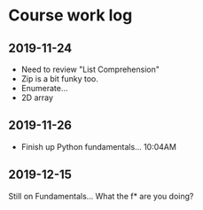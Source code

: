 # Course work log

## 2019-11-24
- Need to review "List Comprehension"
- Zip is a bit funky too.
- Enumerate...
- 2D array

## 2019-11-26
- Finish up Python fundamentals... 10:04AM

## 2019-12-15

Still on Fundamentals... What the f* are you doing?
